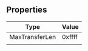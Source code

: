 ## Properties
| Type           | Value  |
| -------------- | ------ |
| MaxTransferLen | 0xffff |
|                |        |

